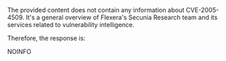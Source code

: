 The provided content does not contain any information about CVE-2005-4509. It's a general overview of Flexera's Secunia Research team and its services related to vulnerability intelligence.

Therefore, the response is:

NOINFO